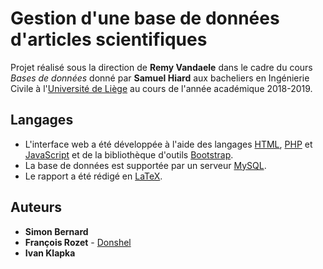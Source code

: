 # Gestion d'une base de données d'articles scientifiques

Projet réalisé sous la direction de **Remy Vandaele** dans le cadre du cours *Bases de données* donné par **Samuel Hiard** aux bacheliers en Ingénierie Civile à l'[Université de Liège](https://www.uliege.be/) au cours de l'année académique 2018-2019.

## Langages

* L'interface web a été développée à l'aide des langages [HTML](https://en.wikipedia.org/wiki/HTML), [PHP](https://www.php.net/) et [JavaScript](https://en.wikipedia.org/wiki/JavaScript) et de la bibliothèque d'outils [Bootstrap](https://getbootstrap.com/).
* La base de données est supportée par un serveur [MySQL](https://www.mysql.com/).
* Le rapport a été rédigé en [LaTeX](https://www.latex-project.org/).

## Auteurs

* **Simon Bernard**
* **François Rozet** - [Donshel](https://github.com/Donshel)
* **Ivan Klapka**
